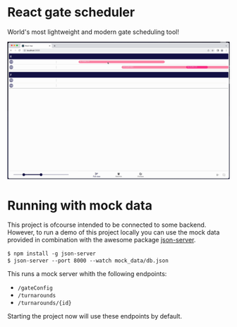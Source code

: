 # React gate scheduler

World's most lightweight and modern gate scheduling tool!

![Demo of the project](demo/demo.gif?raw=true "Demo of the project")


# Running with mock data
This project is ofcourse intended to be connected to some backend. However, to run a demo of this project locally you can use the mock data provided in combination with the awesome package [json-server](https://www.npmjs.com/package/json-server).

```shell
$ npm install -g json-server
$ json-server --port 8000 --watch mock_data/db.json
```

This runs a mock server whith the following endpoints:
- `/gateConfig`
- `/turnarounds`
- `/turnarounds/{id}`

Starting the project now will use these endpoints by default.